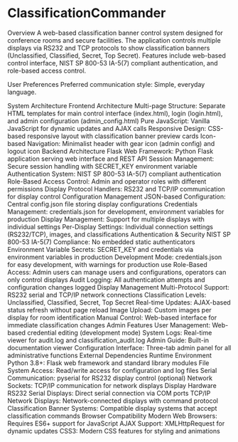 # ClassificationCommander
Overview
A web-based classification banner control system designed for conference rooms and secure facilities. The application controls multiple displays via RS232 and TCP protocols to show classification banners (Unclassified, Classified, Secret, Top Secret). Features include web-based control interface, NIST SP 800-53 IA-5(7) compliant authentication, and role-based access control.

User Preferences
Preferred communication style: Simple, everyday language.

System Architecture
Frontend Architecture
Multi-page Structure: Separate HTML templates for main control interface (index.html), login (login.html), and admin configuration (admin_config.html)
Pure JavaScript: Vanilla JavaScript for dynamic updates and AJAX calls
Responsive Design: CSS-based responsive layout with classification banner preview cards
Icon-based Navigation: Minimalist header with gear icon (admin config) and logout icon
Backend Architecture
Flask Web Framework: Python Flask application serving web interface and REST API
Session Management: Secure session handling with SECRET_KEY environment variable
Authentication System: NIST SP 800-53 IA-5(7) compliant authentication
Role-Based Access Control: Admin and operator roles with different permissions
Display Protocol Handlers: RS232 and TCP/IP communication for display control
Configuration Management
JSON-based Configuration: Central config.json file storing display configurations
Credentials Management: credentials.json for development, environment variables for production
Display Management: Support for multiple displays with individual settings
Per-Display Settings: Individual connection settings (RS232/TCP), images, and classifications
Authentication & Security
NIST SP 800-53 IA-5(7) Compliance: No embedded static authenticators
Environment Variable Secrets: SECRET_KEY and credentials via environment variables in production
Development Mode: credentials.json for easy development, with warnings for production use
Role-Based Access: Admin users can manage users and configurations, operators can only control displays
Audit Logging: All authentication attempts and configuration changes logged
Display Management
Multi-Protocol Support: RS232 serial and TCP/IP network connections
Classification Levels: Unclassified, Classified, Secret, Top Secret
Real-time Updates: AJAX-based status refresh without page reload
Image Upload: Custom images per display for room identification
Manual Control: Web-based interface for immediate classification changes
Admin Features
User Management: Web-based credential editing (development mode)
System Logs: Real-time viewer for audit.log and classification_audit.log
Admin Guide: Built-in documentation viewer
Configuration Interface: Three-tab admin panel for all administrative functions
External Dependencies
Runtime Environment
Python 3.8+: Flask web framework and standard library modules
File System Access: Read/write access for configuration and log files
Serial Communication: pyserial for RS232 display control (optional)
Network Sockets: TCP/IP communication for network displays
Display Hardware
RS232 Serial Displays: Direct serial connection via COM ports
TCP/IP Network Displays: Network-connected displays with command protocol
Classification Banner Systems: Compatible display systems that accept classification commands
Browser Compatibility
Modern Web Browsers: Requires ES6+ support for JavaScript
AJAX Support: XMLHttpRequest for dynamic updates
CSS3: Modern CSS features for styling and animations
